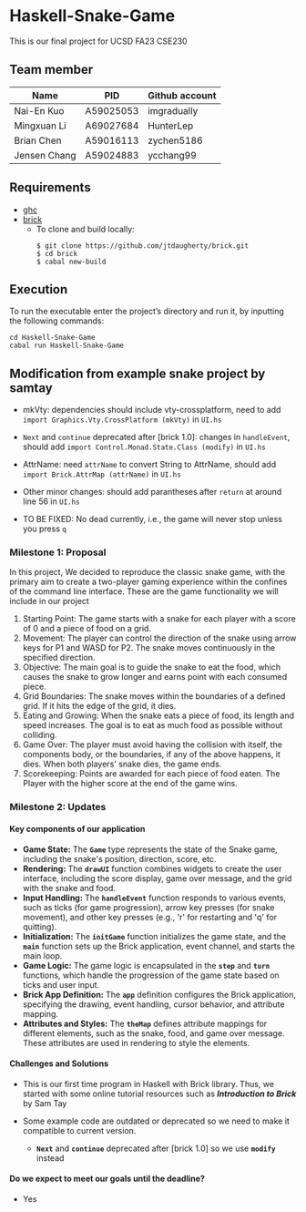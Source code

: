 # Haskell-Snake-Game
This is our final project for UCSD FA23 CSE230

## Team member

|Name          |PID        | Github account|
|--------------|-----------|---------------|
|Nai-En Kuo    |A59025053  |imgradually    |
|Mingxuan Li   |A69027684  |HunterLep      |
|Brian Chen    |A59016113  |zychen5186     |
|Jensen Chang  |A59024883  |ycchang99      |

## Requirements
- [ghc](https://www.haskell.org/ghcup/)
- [brick](https://github.com/jtdaugherty/brick/tree/master)
  - To clone and build locally:
    ```
    $ git clone https://github.com/jtdaugherty/brick.git
    $ cd brick
    $ cabal new-build
    ```
## Execution
To run the executable enter the project’s directory and run it, by inputting the following commands:
```
cd Haskell-Snake-Game
cabal run Haskell-Snake-Game
```

## Modification from example snake project by samtay
 - mkVty: dependencies should include vty-crossplatform, need to add `import Graphics.Vty.CrossPlatform (mkVty)` in `UI.hs`
 - `Next` and `continue` deprecated after [brick 1.0]: changes in `handleEvent`, should add `import Control.Monad.State.Class (modify)` in `UI.hs`
 - AttrName: need `attrName` to convert String to AttrName, should add `import Brick.AttrMap (attrName)` in `UI.hs`
 - Other minor changes: should add parantheses after `return` at around line 56 in `UI.hs`

 - TO BE FIXED: No dead currently, i.e., the game will never stop unless you press `q`

### Milestone 1: Proposal
In this project, We decided to reproduce the classic snake game, with the primary aim to create a two-player gaming experience within the confines of the command line interface.
These are the game functionality we will include in our project
1. Starting Point:
The game starts with a snake for each player with a score of 0 and a piece of food on a grid.
2. Movement:
The player can control the direction of the snake using arrow keys for P1 and WASD for P2. The snake moves continuously in the specified direction.
3. Objective:
The main goal is to guide the snake to eat the food, which causes the snake to grow longer and earns point with each consumed piece.
4. Grid Boundaries:
The snake moves within the boundaries of a defined grid. If it hits the edge of the grid, it dies.
5. Eating and Growing:
When the snake eats a piece of food, its length and speed increases. The goal is to eat as much food as possible without colliding.
6. Game Over:
The player must avoid having the collision with itself, the components body, or the boundaries, if any of the above happens, it dies. When both players' snake dies, the game ends.
7. Scorekeeping:
Points are awarded for each piece of food eaten. The Player with the higher score at the end of the game wins.

### Milestone 2: Updates

#### Key components of our application
- **Game State:** The **`Game`** type represents the state of the Snake game, including the snake's position, direction, score, etc.
- **Rendering:** The **`drawUI`** function combines widgets to create the user interface, including the score display, game over message, and the grid with the snake and food.
- **Input Handling:** The **`handleEvent`** function responds to various events, such as ticks (for game progression), arrow key presses (for snake movement), and other key presses (e.g., 'r' for restarting and 'q' for quitting).
- **Initialization:** The **`initGame`** function initializes the game state, and the **`main`** function sets up the Brick application, event channel, and starts the main loop.
- **Game Logic:** The game logic is encapsulated in the **`step`** and **`turn`** functions, which handle the progression of the game state based on ticks and user input.
- **Brick App Definition:** The **`app`** definition configures the Brick application, specifying the drawing, event handling, cursor behavior, and attribute mapping.
- **Attributes and Styles:** The **`theMap`** defines attribute mappings for different elements, such as the snake, food, and game over message. These attributes are used in rendering to style the elements.
#### Challenges and Solutions

- This is our first time program in Haskell with Brick library. Thus, we started with some online tutorial resources such as ***Introduction to Brick*** by Sam Tay

- Some example code are outdated or deprecated so we need to make it compatible to current version.

    - **`Next`** and **`continue`** deprecated after [brick 1.0] so we use **`modify`** instead

#### Do we expect to meet our goals until the deadline?

- Yes

